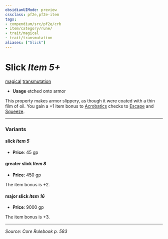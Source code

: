 ```yaml
---
obsidianUIMode: preview
cssclass: pf2e,pf2e-item
tags:
- compendium/src/pf2e/crb
- item/category/rune/
- trait/magical
- trait/transmutation
aliases: ["Slick"]
---
```

# Slick *Item 5+*  
[magical](magical.md "Magical Item Trait")  [transmutation](transmutation.md "Transmutation School Trait")  

- **Usage** etched onto armor

This property makes armor slippery, as though it were coated with a thin film of oil. You gain a +1 item bonus to [Acrobatics](skills.md#Acrobatics) checks to [Escape](escape.md) and [Squeeze](squeeze.md).

---

### Variants

#### slick *Item 5*

- **Price**: 45 gp

#### greater slick *Item 8*

- **Price**: 450 gp

The item bonus is +2.

#### major slick *Item 16*

- **Price**: 9000 gp

The item bonus is +3.

---
*Source: Core Rulebook p. 583*